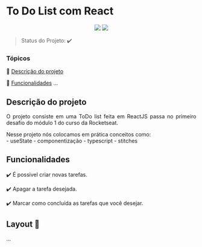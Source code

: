 <h1>To Do List com React</h1> 

<p align="center">
  <img src="https://img.shields.io/static/v1?label=react&message=framework&color=blue&style=for-the-badge&logo=REACT"/>
  <img src="http://img.shields.io/static/v1?label=STATUS&message=CONCLUIDO&color=GREEN&style=for-the-badge"/>
</p>

> Status do Projeto: ✔️

### Tópicos 

:small_blue_diamond: [Descrição do projeto](#descrição-do-projeto)

:small_blue_diamond: [Funcionalidades](#funcionalidades)
... 

## Descrição do projeto 

<p align="justify">
  O projeto consiste em uma ToDo list feita em ReactJS passa no primeiro desafio do módulo 1 do curso da Rocketseat.
</p>
<p align="justify">
  Nesse projeto nós colocamos em prática conceitos como:<br>
  - useState
  - componentização
  - typescript
  - stitches
</p>

## Funcionalidades

:heavy_check_mark: É possivel criar novas tarefas.

:heavy_check_mark: Apagar a tarefa desejada.

:heavy_check_mark: Marcar como concluída as tarefas que você desejar.

## Layout :dash:



... 
